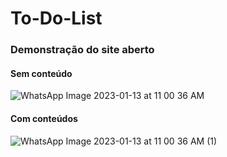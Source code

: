 # To-Do-List
### Demonstração do site aberto
#### Sem conteúdo
![WhatsApp Image 2023-01-13 at 11 00 36 AM](https://user-images.githubusercontent.com/113395171/212337867-e6462178-f7bc-488d-ad8f-da21e9618ac4.jpeg)
#### Com conteúdos
![WhatsApp Image 2023-01-13 at 11 00 36 AM (1)](https://user-images.githubusercontent.com/113395171/212337881-df9bf612-3dfc-461e-9a16-6748ead5900c.jpeg)
